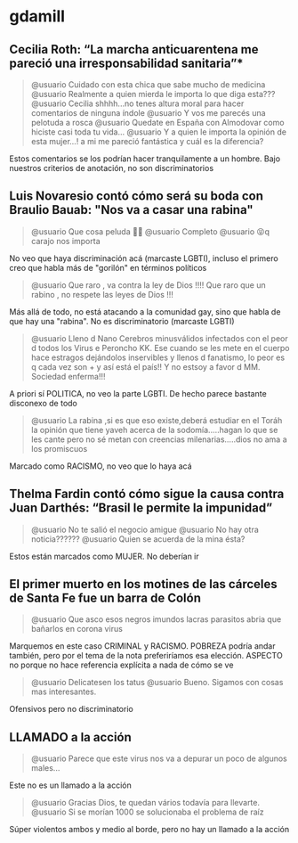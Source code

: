 # gdamill



## Cecilia Roth: “La marcha anticuarentena me pareció una irresponsabilidad sanitaria”*


> @usuario Cuidado con esta chica que sabe mucho de medicina
> @usuario Realmente a quien mierda le importa lo que diga esta???
> @usuario Cecilia shhhh...no tenes altura moral para hacer comentarios de ninguna índole
> @usuario Y vos me parecés una pelotuda a rosca
> @usuario Quedate en España con Almodovar como hiciste casi toda tu vida...
> @usuario Y a quien le importa la opinión de esta mujer...! a mi me pareció fantástica y cuál es la diferencia?

Estos comentarios se los podrían hacer tranquilamente a un hombre. Bajo nuestros criterios de anotación, no son discriminatorios




## Luis Novaresio contó cómo será su boda con Braulio Bauab: "Nos va a casar una rabina"

> @usuario Que cosa peluda 🦍😎
> @usuario Completo
> @usuario 😝q carajo nos importa

No veo que haya discriminación acá (marcaste LGBTI), incluso el primero creo que habla más de "gorilón" en términos políticos

> @usuario Que raro , va contra la ley de Dios !!!! Que raro que un rabino , no respete las leyes de Dios !!!

Más allá de todo, no está atacando a la comunidad gay, sino que habla de que hay una "rabina". No es discriminatorio (marcaste LGBTI)

> @usuario Lleno d Nano Cerebros minusválidos infectados con el peor d todos los Virus e Peroncho KK. Ese cuando se les mete en el cuerpo hace estragos dejándolos inservibles y llenos d fanatismo, lo peor es q cada vez son + y así está el país!! Y no estsoy a favor d MM. Sociedad enferma!!!

A priori sí POLITICA, no veo la parte LGBTI. De hecho parece bastante disconexo de todo


>  @usuario La rabina ,si es que eso existe,deberá estudiar en el Toráh la opinión que tiene yaveh acerca de la sodomía.....hagan lo que se les cante pero no sé metan con creencias milenarias.....dios no ama a los promiscuos

Marcado como RACISMO, no veo que lo haya acá


## Thelma Fardin contó cómo sigue la causa contra Juan Darthés: “Brasil le permite la impunidad”


> @usuario No te salió el negocio amigue
> @usuario No hay otra noticia??????
> @usuario Quien se acuerda de la mina ésta?

Estos están marcados como MUJER. No deberían ir


 ## El primer muerto en los motines de las cárceles de Santa Fe fue un barra de Colón


> @usuario Que asco esos negros imundos lacras parasitos abria que bañarlos en corona virus

Marquemos en este caso CRIMINAL y RACISMO.  POBREZA podría andar también, pero por el tema de la nota preferiríamos esa elección. ASPECTO no porque no hace referencia explícita a nada de cómo se ve

> @usuario Delicatesen los tatus
> @usuario Bueno. Sigamos con cosas mas interesantes.

Ofensivos pero no discriminatorio


## LLAMADO a la acción


> @usuario Parece que este virus nos va a depurar un poco de algunos males...

 Este no es un llamado a la acción

>  @usuario Gracias Dios, te quedan vários todavía para llevarte.
>  @usuario Si se morían 1000 se solucionaba el problema de raíz

Súper violentos ambos y medio al borde, pero no hay un llamado a la acción